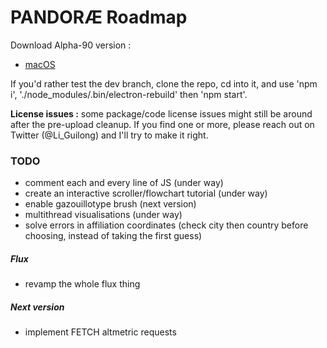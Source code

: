 # PANDORÆ Roadmap

Download Alpha-90 version :
- [macOS](https://anthropos-ecosystems.com/pandorae/PANDORAE-macOS.zip)

If you'd rather test the dev branch, clone the repo, cd into it, and use 'npm i', './node_modules/.bin/electron-rebuild' then 'npm start'.

**License issues :** some package/code license issues might still be around after the pre-upload cleanup. If you find one or more, please reach out on Twitter (@Li_Guilong) and I'll try to make it right.

### TODO
- comment each and every line of JS (under way)
- create an interactive scroller/flowchart tutorial (under way)
- enable gazouillotype brush (next version)
- multithread visualisations (under way)
- solve errors in affiliation coordinates (check city then country before choosing, instead of taking the first guess)

##### Flux
- revamp the whole flux thing

##### Next version
- implement FETCH altmetric requests
